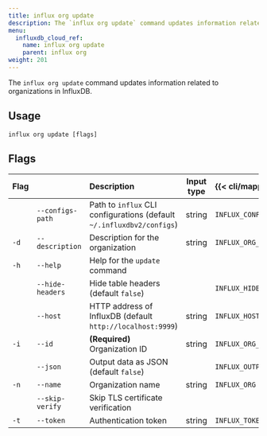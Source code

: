 ```yaml
---
title: influx org update
description: The `influx org update` command updates information related to organizations in InfluxDB.
menu:
  influxdb_cloud_ref:
    name: influx org update
    parent: influx org
weight: 201
---
```


The `influx org update` command updates information related to organizations in InfluxDB.

## Usage
```
influx org update [flags]
```

## Flags
| Flag |                  | Description                                                           | Input type | {{< cli/mapped >}}       |
|:---- |:---              |:-----------                                                           |:----------:|:------------------       |
|      | `--configs-path` | Path to `influx` CLI configurations (default `~/.influxdbv2/configs`) | string     |`INFLUX_CONFIGS_PATH`     |
| `-d` | `--description`  | Description for the organization                                      | string     | `INFLUX_ORG_DESCRIPTION` |
| `-h` | `--help`         | Help for the `update` command                                         |            |                          |
|      | `--hide-headers` | Hide table headers (default `false`)                                  |            | `INFLUX_HIDE_HEADERS`    |
|      | `--host`         | HTTP address of InfluxDB (default `http://localhost:9999`)            | string     | `INFLUX_HOST`            |
| `-i` | `--id`           | **(Required)** Organization ID                                        | string     | `INFLUX_ORG_ID`          |
|      | `--json`         | Output data as JSON (default `false`)                                 |            | `INFLUX_OUTPUT_JSON`     |
| `-n` | `--name`         | Organization name                                                     | string     | `INFLUX_ORG`             |
|      | `--skip-verify`  | Skip TLS certificate verification                                     |            |                          |
| `-t` | `--token`        | Authentication token                                                  | string     | `INFLUX_TOKEN`           |
